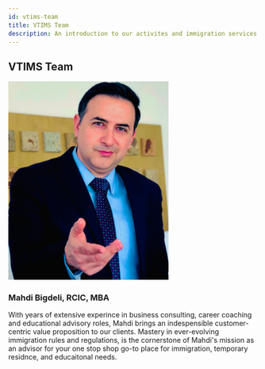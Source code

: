 ```yaml
---
id: vtims-team
title: VTIMS Team
description: An introduction to our activites and immigration services at Vision Transform Immigration.
---
```


## VTIMS Team

![layer1-tangle](/img/learn/team-mehdi3.jpg)

### Mahdi Bigdeli, RCIC, MBA
With years of extensive experince in business consulting, career coaching and educational advisory roles, Mahdi brings an indespensible customer-centric value proposition to our clients. Mastery in ever-evolving immigration rules and regulations, is the cornerstone of Mahdi's mission as an advisor for your one stop shop go-to place for immigration, temporary residnce, and educaitonal needs. 

